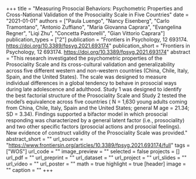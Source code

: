 +++
title = "Measuring Prosocial Behaviors: Psychometric Properties and Cross-National Validation of the Prosociality Scale in Five Countries"
date = "2021-01-01"
authors = ["Paula Luengo", "Nancy Eisenberg", "Carlo Tramontano", "Antonio Zuffiano", "Maria Giovanna Caprara", "Evangelina Regner", "Liqi Zhu", "Concetta Pastorelli", "Gian Vittorio Caprara"]
publication_types = ["2"]
publication = "Frontiers in Psychology, 12 693174. https://doi.org/10.3389/fpsyg.2021.693174"
publication_short = "Frontiers in Psychology, 12 693174. https://doi.org/10.3389/fpsyg.2021.693174"
abstract = "This research investigated the psychometric properties of the Prosociality Scale and its cross-cultural validation and generalizability across five different western and non-western countries (China, Chile, Italy, Spain, and the United States). The scale was designed to measure individual differences in a global tendency to behave in prosocial ways during late adolescence and adulthood. Study 1 was designed to identify the best factorial structure of the Prosociality Scale and Study 2 tested the model’s equivalence across five countries (               N               = 1,630 young adults coming from China, Chile, Italy, Spain and the United States; general               M               age               = 21.34;               SD               = 3.34). Findings supported a bifactor model in which prosocial responding was characterized by a general latent factor (i.e., prosociality) and two other specific factors (prosocial actions and prosocial feelings). New evidence of construct validity of the Prosociality Scale was provided."
abstract_short = ""
url_source = "https://www.frontiersin.org/articles/10.3389/fpsyg.2021.693174/full"
tags = ["WOS"]
url_code = ""
image_preview = ""
selected = false
projects = []
url_pdf = ""
url_preprint = ""
url_dataset = ""
url_project = ""
url_slides = ""
url_video = ""
url_poster = ""
math = true
highlight = true
[header]
image = ""
caption = ""
+++
